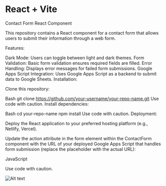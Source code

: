 # React + Vite

Contact Form React Component

This repository contains a React component for a contact form that allows users to submit their information through a web form.

Features:

Dark Mode: Users can toggle between light and dark themes.
Form Validation: Basic form validation ensures required fields are filled.
Error Handling: Displays error messages for failed form submissions.
Google Apps Script Integration: Uses Google Apps Script as a backend to submit data to Google Sheets.
Installation:

Clone this repository:

Bash
git clone https://github.com/your-username/your-repo-name.git
Use code with caution.
Install dependencies:

Bash
cd your-repo-name
npm install
Use code with caution.
Deployment:

Deploy the React application to your preferred hosting platform (e.g., Netlify, Vercel).

Update the action attribute in the form element within the ContactForm component with the URL of your deployed Google Apps Script that handles form submission (replace the placeholder with the actual URL):

JavaScript
  <form method="post" action="**https://script.google.com/macros/s/AKfycbx_n7v-omFKeNzOvPxWpiqeWlCueDTX4rfPYnNMdJzi84dVo2vwWbwqTAvaLUzifA8O/exec**" className="contact-form">
Use code with caution.

![Alt text](public/images/Screenshot.png)

